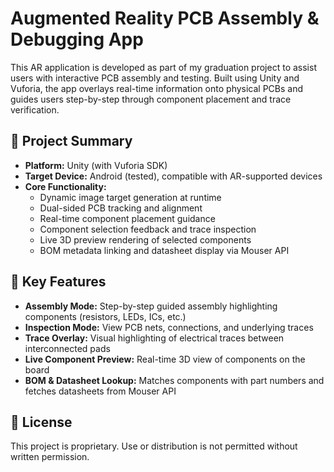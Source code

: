 # Augmented Reality PCB Assembly & Debugging App

This AR application is developed as part of my graduation project to assist users with interactive PCB assembly and testing. Built using Unity and Vuforia, the app overlays real-time information onto physical PCBs and guides users step-by-step through component placement and trace verification.

## 🔧 Project Summary

- **Platform:** Unity (with Vuforia SDK)  
- **Target Device:** Android (tested), compatible with AR-supported devices  
- **Core Functionality:**  
  - Dynamic image target generation at runtime  
  - Dual-sided PCB tracking and alignment  
  - Real-time component placement guidance  
  - Component selection feedback and trace inspection  
  - Live 3D preview rendering of selected components  
  - BOM metadata linking and datasheet display via Mouser API  

## 🧩 Key Features

- **Assembly Mode:** Step-by-step guided assembly highlighting components (resistors, LEDs, ICs, etc.)  
- **Inspection Mode:** View PCB nets, connections, and underlying traces  
- **Trace Overlay:** Visual highlighting of electrical traces between interconnected pads  
- **Live Component Preview:** Real-time 3D view of components on the board  
- **BOM & Datasheet Lookup:** Matches components with part numbers and fetches datasheets from Mouser API  

## 📄 License

This project is proprietary. Use or distribution is not permitted without written permission.

